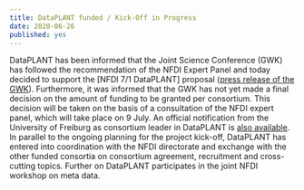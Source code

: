 ```yaml
---
title: DataPLANT funded / Kick-Off in Progress
date: 2020-06-26
published: yes
---
```


DataPLANT has been informed that the Joint Science Conference (GWK) has followed the recommendation of the NFDI Expert Panel and today decided to support the [NFDI 7/1 DataPLANT] proposal ([press release of the GWK](https://www.gwk-bonn.de/fileadmin/Redaktion/Dokumente/Pressemitteilungen/pm2020-04.pdf)). Furthermore, it was informed that the GWK has not yet made a final decision on the amount of funding to be granted per consortium. This decision will be taken on the basis of a consultation of the NFDI expert panel, which will take place on 9 July. An official notification from the University of Freiburg as consortium leader in DataPLANT is [also available](https://www.pr.uni-freiburg.de/pm/2020/pflanzliches-leben-besser-verstehen). In parallel to the ongoing planning for the project kick-off, DataPLANT has entered into coordination with the NFDI directorate and exchange with the other funded consortia on consortium agreement, recruitment and cross-cutting topics. Further on DataPLANT participates in the joint NFDI workshop on meta data.